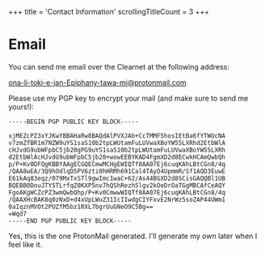 +++
title               = 'Contact Information'
scrollingTitleCount = 3
+++

# Email

You can send me email over the Clearnet at the following address:

[ona-li-toki-e-jan-Epiphany-tawa-mi@protonmail.com](mailto:ona-li-toki-e-jan-Epiphany-tawa-mi@protonmail.com)

Please use my PGP key to encrypt your mail (and make sure to send me yours!):

```
-----BEGIN PGP PUBLIC KEY BLOCK-----

xjMEZcPZ3xYJKwYBBAHaRw8BAQdAlPVXJAb+CcTMMF5hosIEtBa6fYTWUcNA
v7zmZfBR1m7NZW9uYS1saS10b2tpLWUtamFuLUVwaXBoYW55LXRhd2EtbWlA
cHJvdG9ubWFpbC5jb20gPG9uYS1saS10b2tpLWUtamFuLUVwaXBoYW55LXRh
d2EtbWlAcHJvdG9ubWFpbC5jb20+wowEEBYKAD4FgmXD2d8ECwkHCAmQwbQh
p/P+Kv0DFQgKBBYAAgECGQECmwMCHgEWIQTf8AA07Ej6cuqKAhLBtCGn8/4q
/QAA8wEA/3Q9hOdlqD5PV6zti0hHRMh691Cal4TAyO4UpmmR/Sf1AQD3EuwE
E61kAq83eqz/079MxTxSTl9gwImc1waC+62/As44BGXD2d8SCisGAQQBl1UB
BQEBB0DouJTY5TLrfqZ0KXP5nv7hQShRezhSlgv2kOeDrOaTGgMBCAfCeAQY
FgoAKgWCZcPZ3wmQwbQhp/P+Kv0CmwwWIQTf8AA07Ej6cuqKAhLBtCGn8/4q
/QAAXHcBAK8q0zNxD+d4xUpLWuZ31IcIIwdgCIYFxvE2NrWz5soZAP44UWm1
0aIqznMVOt2PUZfM5bz1RXL7bgrUuGNeO9C5Bg==
=Wqd7
-----END PGP PUBLIC KEY BLOCK-----
```

Yes, this is the one ProtonMail generated. I'll generate my own later when I feel like it.
